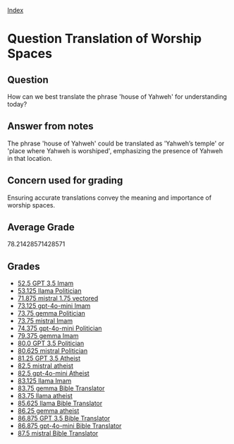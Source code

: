 
[Index](../../index.md)
# Question Translation of Worship Spaces
## Question
How can we best translate the phrase 'house of Yahweh' for understanding today?

## Answer from notes
The phrase 'house of Yahweh' could be translated as 'Yahweh’s temple' or 'place where Yahweh is worshiped', emphasizing the presence of Yahweh in that location.

## Concern used for grading
Ensuring accurate translations convey the meaning and importance of worship spaces.

## Average Grade
78.21428571428571

## Grades
 * [52.5 GPT 3.5 Imam](../answers/GPT_3.5_Imam/Translation_of_Worship_Spaces.md)
 * [53.125 llama Politician](../answers/llama_Politician/Translation_of_Worship_Spaces.md)
 * [71.875 mistral 1.75 vectored](../answers/mistral_1.75_vectored/Translation_of_Worship_Spaces.md)
 * [73.125 gpt-4o-mini Imam](../answers/gpt-4o-mini_Imam/Translation_of_Worship_Spaces.md)
 * [73.75 gemma Politician](../answers/gemma_Politician/Translation_of_Worship_Spaces.md)
 * [73.75 mistral Imam](../answers/mistral_Imam/Translation_of_Worship_Spaces.md)
 * [74.375 gpt-4o-mini Politician](../answers/gpt-4o-mini_Politician/Translation_of_Worship_Spaces.md)
 * [79.375 gemma Imam](../answers/gemma_Imam/Translation_of_Worship_Spaces.md)
 * [80.0 GPT 3.5 Politician](../answers/GPT_3.5_Politician/Translation_of_Worship_Spaces.md)
 * [80.625 mistral Politician](../answers/mistral_Politician/Translation_of_Worship_Spaces.md)
 * [81.25 GPT 3.5 Atheist](../answers/GPT_3.5_Atheist/Translation_of_Worship_Spaces.md)
 * [82.5 mistral atheist](../answers/mistral_atheist/Translation_of_Worship_Spaces.md)
 * [82.5 gpt-4o-mini Atheist](../answers/gpt-4o-mini_Atheist/Translation_of_Worship_Spaces.md)
 * [83.125 llama Imam](../answers/llama_Imam/Translation_of_Worship_Spaces.md)
 * [83.75 gemma Bible Translator](../answers/gemma_Bible_Translator/Translation_of_Worship_Spaces.md)
 * [83.75 llama atheist](../answers/llama_atheist/Translation_of_Worship_Spaces.md)
 * [85.625 llama Bible Translator](../answers/llama_Bible_Translator/Translation_of_Worship_Spaces.md)
 * [86.25 gemma atheist](../answers/gemma_atheist/Translation_of_Worship_Spaces.md)
 * [86.875 GPT 3.5 Bible Translator](../answers/GPT_3.5_Bible_Translator/Translation_of_Worship_Spaces.md)
 * [86.875 gpt-4o-mini Bible Translator](../answers/gpt-4o-mini_Bible_Translator/Translation_of_Worship_Spaces.md)
 * [87.5 mistral Bible Translator](../answers/mistral_Bible_Translator/Translation_of_Worship_Spaces.md)

